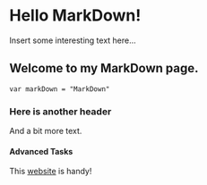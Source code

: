# Hello MarkDown!

Insert some interesting text here...

## Welcome to my MarkDown page.

    var markDown = "MarkDown"

### Here is another header

And a bit more text.

#### Advanced Tasks

This [website](https://google.com) is handy!
